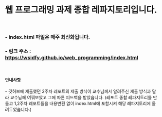 # 웹 프로그래밍 과제 종합 레파지토리입니다.
<br>

### - index.html 파일은 매주 최신화됩니다.
### - 링크 주소 : https://wsidfy.github.io/web_programming/index.html
<br>

#### 안내사항
<p>
- 깃허브에 제출했던 2주차 레포트의 제출 방식이 교수님께서 알려주신 제출 방식과 달라 교수님께 여쭤보았고 그에 따른 피드백을 받았습니다.
  (레포트 종합 레파지토리를 만들고 1,2주차 레포트들을 내용변환 없이 index.html에 포함시켜 해당 레파지토리에 올려두었습니다.)
</p>
